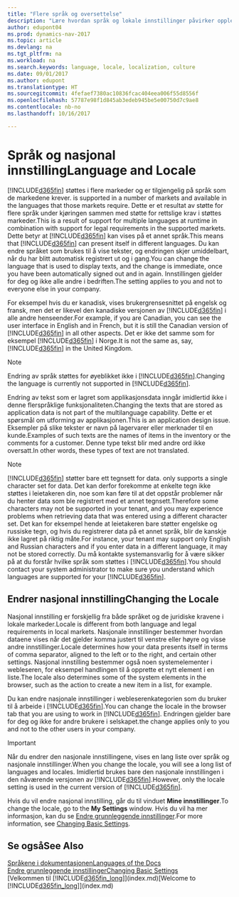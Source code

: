 ```yaml
---
title: "Flere språk og oversettelse"
description: "Lære hvordan språk og lokale innstillinger påvirker opplevelsen i Dynamics NAV."
author: edupont04
ms.prod: dynamics-nav-2017
ms.topic: article
ms.devlang: na
ms.tgt_pltfrm: na
ms.workload: na
ms.search.keywords: language, locale, localization, culture
ms.date: 09/01/2017
ms.author: edupont
ms.translationtype: HT
ms.sourcegitcommit: 4fefaef7380ac10836fcac404eea006f55d8556f
ms.openlocfilehash: 57787e98f1d845ab3edeb945be5e00750d7c9ae8
ms.contentlocale: nb-no
ms.lasthandoff: 10/16/2017

---
```

# <a name="language-and-locale"></a><span data-ttu-id="77834-103">Språk og nasjonal innstilling</span><span class="sxs-lookup"><span data-stu-id="77834-103">Language and Locale</span></span>
[!INCLUDE[d365fin](includes/d365fin_md.md)]<span data-ttu-id="77834-104"> støttes i flere markeder og er tilgjengelig på språk som de markedene krever.</span><span class="sxs-lookup"><span data-stu-id="77834-104"> is supported in a number of markets and available in the languages that those markets require.</span></span> <span data-ttu-id="77834-105">Dette er et resultat av støtte for flere språk under kjøringen sammen med støtte for rettslige krav i støttes markeder.</span><span class="sxs-lookup"><span data-stu-id="77834-105">This is a result of support for multiple languages at runtime in combination with support for legal requirements in the supported markets.</span></span> <span data-ttu-id="77834-106">Dette betyr at [!INCLUDE[d365fin](includes/d365fin_md.md)] kan vises på et annet språk.</span><span class="sxs-lookup"><span data-stu-id="77834-106">This means that [!INCLUDE[d365fin](includes/d365fin_md.md)] can present itself in different languages.</span></span> <span data-ttu-id="77834-107">Du kan endre språket som brukes til å vise tekster, og endringen skjer umiddelbart, når du har blitt automatisk registrert ut og i gang.</span><span class="sxs-lookup"><span data-stu-id="77834-107">You can change the language that is used to display texts, and the change is immediate, once you have been automatically signed out and in again.</span></span> <span data-ttu-id="77834-108">Innstillingen gjelder for deg og ikke alle andre i bedriften.</span><span class="sxs-lookup"><span data-stu-id="77834-108">The setting applies to you and not to everyone else in your company.</span></span>  

<span data-ttu-id="77834-109">For eksempel hvis du er kanadisk, vises brukergrensesnittet på engelsk og fransk, men det er likevel den kanadiske versjonen av [!INCLUDE[d365fin](includes/d365fin_md.md)] i alle andre henseender.</span><span class="sxs-lookup"><span data-stu-id="77834-109">For example, if you are Canadian, you can see the user interface in English and in French, but it is still the Canadian version of [!INCLUDE[d365fin](includes/d365fin_md.md)] in all other aspects.</span></span> <span data-ttu-id="77834-110">Det er ikke det samme som for eksempel [!INCLUDE[d365fin](includes/d365fin_md.md)] i Norge.</span><span class="sxs-lookup"><span data-stu-id="77834-110">It is not the same as, say, [!INCLUDE[d365fin](includes/d365fin_md.md)] in the United Kingdom.</span></span>  

> [!NOTE]  
>  <span data-ttu-id="77834-111">Endring av språk støttes for øyeblikket ikke i [!INCLUDE[d365fin](includes/d365fin_md.md)].</span><span class="sxs-lookup"><span data-stu-id="77834-111">Changing the language is currently not supported in [!INCLUDE[d365fin](includes/d365fin_md.md)].</span></span>

<span data-ttu-id="77834-112">Endring av tekst som er lagret som applikasjonsdata inngår imidlertid ikke i denne flerspråklige funksjonaliteten.</span><span class="sxs-lookup"><span data-stu-id="77834-112">Changing the texts that are stored as application data is not part of the multilanguage capability.</span></span> <span data-ttu-id="77834-113">Dette er et spørsmål om utforming av applikasjonen.</span><span class="sxs-lookup"><span data-stu-id="77834-113">This is an application design issue.</span></span> <span data-ttu-id="77834-114">Eksempler på slike tekster er navn på lagervarer eller merknader til en kunde.</span><span class="sxs-lookup"><span data-stu-id="77834-114">Examples of such texts are the names of items in the inventory or the comments for a customer.</span></span> <span data-ttu-id="77834-115">Denne type tekst blir med andre ord ikke oversatt.</span><span class="sxs-lookup"><span data-stu-id="77834-115">In other words, these types of text are not translated.</span></span>  

> [!NOTE]  
>  [!INCLUDE[d365fin](includes/d365fin_md.md)]<span data-ttu-id="77834-116"> støtter bare ett tegnsett for data.</span><span class="sxs-lookup"><span data-stu-id="77834-116"> only supports a single character set for data.</span></span> <span data-ttu-id="77834-117">Det kan derfor forekomme at enkelte tegn ikke støttes i leietakeren din, noe som kan føre til at det oppstår problemer når du henter data som ble registrert med et annet tegnsett.</span><span class="sxs-lookup"><span data-stu-id="77834-117">Therefore some characters may not be supported in your tenant, and you may experience problems when retrieving data that was entered using a different character set.</span></span> <span data-ttu-id="77834-118">Det kan for eksempel hende at leietakeren bare støtter engelske og russiske tegn, og hvis du registrerer data på et annet språk, blir de kanskje ikke lagret på riktig måte.</span><span class="sxs-lookup"><span data-stu-id="77834-118">For instance, your tenant may support only English and Russian characters and if you enter data in a different language, it may not be stored correctly.</span></span> <span data-ttu-id="77834-119">Du må kontakte systemansvarlig for å være sikker på at du forstår hvilke språk som støttes i [!INCLUDE[d365fin](includes/d365fin_md.md)].</span><span class="sxs-lookup"><span data-stu-id="77834-119">You should contact your system administrator to make sure you understand which languages are supported for your [!INCLUDE[d365fin](includes/d365fin_md.md)].</span></span>  

## <a name="changing-the-locale"></a><span data-ttu-id="77834-120">Endrer nasjonal innstilling</span><span class="sxs-lookup"><span data-stu-id="77834-120">Changing the Locale</span></span>
<span data-ttu-id="77834-121">Nasjonal innstilling er forskjellig fra både språket og de juridiske kravene i lokale markeder.</span><span class="sxs-lookup"><span data-stu-id="77834-121">Locale is different from both language and legal requirements in local markets.</span></span> <span data-ttu-id="77834-122">Nasjonale innstillinger bestemmer hvordan dataene vises når det gjelder komma justert til venstre eller høyre og visse andre innstillinger.</span><span class="sxs-lookup"><span data-stu-id="77834-122">Locale determines how your data presents itself in terms of comma separator, aligned to the left or to the right, and certain other settings.</span></span> <span data-ttu-id="77834-123">Nasjonal innstilling bestemmer også noen systemelementer i webleseren, for eksempel handlingen til å opprette et nytt element i en liste.</span><span class="sxs-lookup"><span data-stu-id="77834-123">The locale also determines some of the system elements in the browser, such as the action to create a new item in a list, for example.</span></span>  

<span data-ttu-id="77834-124">Du kan endre nasjonale innstillinger i webleserenkategorien som du bruker til å arbeide i [!INCLUDE[d365fin](includes/d365fin_md.md)].</span><span class="sxs-lookup"><span data-stu-id="77834-124">You can change the locale in the browser tab that you are using to work in [!INCLUDE[d365fin](includes/d365fin_md.md)].</span></span> <span data-ttu-id="77834-125">Endringen gjelder bare for deg og ikke for andre brukere i selskapet.</span><span class="sxs-lookup"><span data-stu-id="77834-125">the change applies only to you and not to the other users in your company.</span></span>  

> [!IMPORTANT]  
>  <span data-ttu-id="77834-126">Når du endrer den nasjonale innstillingene, vises en lang liste over språk og nasjonale innstillinger.</span><span class="sxs-lookup"><span data-stu-id="77834-126">When you change the locale, you will see a long list of languages and locales.</span></span> <span data-ttu-id="77834-127">Imidlertid brukes bare den nasjonale innstillingen i den nåværende versjonen av [!INCLUDE[d365fin](includes/d365fin_md.md)].</span><span class="sxs-lookup"><span data-stu-id="77834-127">However, only the locale setting is used in the current version of [!INCLUDE[d365fin](includes/d365fin_md.md)].</span></span>  

<span data-ttu-id="77834-128">Hvis du vil endre nasjonal innstilling, går du til vinduet **Mine innstillinger**.</span><span class="sxs-lookup"><span data-stu-id="77834-128">To change the locale, go to the **My Settings** window.</span></span> <span data-ttu-id="77834-129">Hvis du vil ha mer informasjon, kan du se [Endre grunnleggende innstillinger](ui-change-basic-settings.md).</span><span class="sxs-lookup"><span data-stu-id="77834-129">For more information, see [Changing Basic Settings](ui-change-basic-settings.md).</span></span>  

## <a name="see-also"></a><span data-ttu-id="77834-130">Se også</span><span class="sxs-lookup"><span data-stu-id="77834-130">See Also</span></span>  
[<span data-ttu-id="77834-131">Språkene i dokumentasjonen</span><span class="sxs-lookup"><span data-stu-id="77834-131">Languages of the Docs</span></span>](about-languages.md)  
[<span data-ttu-id="77834-132">Endre grunnleggende innstillinger</span><span class="sxs-lookup"><span data-stu-id="77834-132">Changing Basic Settings</span></span>](ui-change-basic-settings.md)  
<span data-ttu-id="77834-133">[Velkommen til [!INCLUDE[d365fin_long](includes/d365fin_long_md.md)]](index.md)</span><span class="sxs-lookup"><span data-stu-id="77834-133">[Welcome to [!INCLUDE[d365fin_long](includes/d365fin_long_md.md)]](index.md)</span></span>  

